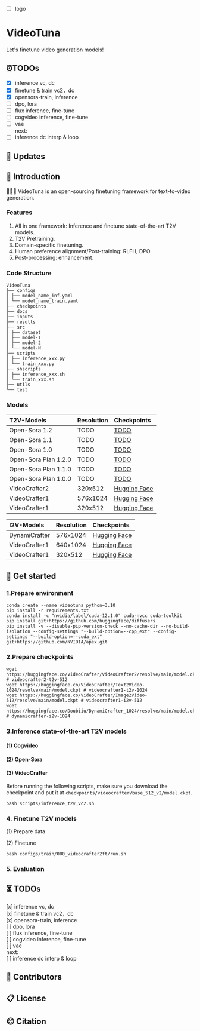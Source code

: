 - [ ] logo

# VideoTuna
Let's finetune video generation models!


## ⏰TODOs
- [x] inference vc, dc   
- [x] finetune & train vc2，dc   
- [x] opensora-train, inference  
- [ ] dpo, lora  
- [ ] flux inference, fine-tune  
- [ ] cogvideo inference, fine-tune  
- [ ] vae  
next:  
- [ ] inference dc interp & loop  

## 🔆 Updates



## 🔆 Introduction
🤗🤗🤗 VideoTuna is an open-sourcing finetuning framework for text-to-video generation.

### Features
1. All in one framework: Inference and finetune state-of-the-art T2V models.
2. T2V Pretraining.
1. Domain-specific finetuning.
1. Human preference alignment/Post-training: RLFH, DPO.
1. Post-processing: enhancement.

### Code Structure
```
VideoTuna
├── configs
│ ├── model_name_inf.yaml
│ └── model_name_train.yaml
├── checkpoints
├── docs
├── inputs
├── results
├── src
│ ├── dataset
│ ├── model-1
│ ├── model-2
│ └── model-N
├── scripts
│ ├── inference_xxx.py
│ └── train_xxx.py
├── shscripts
│ ├── inference_xxx.sh
│ └── train_xxx.sh
├── utils
└── test

```

### Models

|T2V-Models|Resolution|Checkpoints|
|:---------|:---------|:--------|
|Open-Sora 1.2|TODO|[TODO](https://huggingface.co/VideoCrafter/VideoCrafter2/blob/main/model.ckpt)
|Open-Sora 1.1|TODO|[TODO](https://huggingface.co/VideoCrafter/VideoCrafter2/blob/main/model.ckpt)
|Open-Sora 1.0|TODO|[TODO](https://huggingface.co/VideoCrafter/VideoCrafter2/blob/main/model.ckpt)
|Open-Sora Plan 1.2.0|TODO|[TODO](https://huggingface.co/VideoCrafter/VideoCrafter2/blob/main/model.ckpt)
|Open-Sora Plan 1.1.0|TODO|[TODO](https://huggingface.co/VideoCrafter/VideoCrafter2/blob/main/model.ckpt)
|Open-Sora Plan 1.0.0|TODO|[TODO](https://huggingface.co/VideoCrafter/VideoCrafter2/blob/main/model.ckpt)
|VideoCrafter2|320x512|[Hugging Face](https://huggingface.co/VideoCrafter/VideoCrafter2/blob/main/model.ckpt)
|VideoCrafter1|576x1024|[Hugging Face](https://huggingface.co/VideoCrafter/Text2Video-1024/blob/main/model.ckpt)
|VideoCrafter1|320x512|[Hugging Face](https://huggingface.co/VideoCrafter/Text2Video-512/blob/main/model.ckpt)

|I2V-Models|Resolution|Checkpoints|
|:---------|:---------|:--------|
|DynamiCrafter|576x1024|[Hugging Face](https://huggingface.co/Doubiiu/DynamiCrafter_1024/blob/main/model.ckpt)|
|VideoCrafter1|640x1024|[Hugging Face](https://huggingface.co/Doubiiu/DynamiCrafter_1024/blob/main/model.ckpt)|
|VideoCrafter1|320x512|[Hugging Face](https://huggingface.co/VideoCrafter/Image2Video-512/blob/main/model.ckpt)|xG



## 🔆 Get started

### 1.Prepare environment
```
conda create --name videotuna python=3.10 
pip install -r requirements.txt
conda install -c "nvidia/label/cuda-12.1.0" cuda-nvcc cuda-toolkit
pip install git+https://github.com/huggingface/diffusers
pip install -v --disable-pip-version-check --no-cache-dir --no-build-isolation --config-settings "--build-option=--cpp_ext" --config-settings "--build-option=--cuda_ext" git+https://github.com/NVIDIA/apex.git
```

### 2.Prepare checkpoints
```
wget https://huggingface.co/VideoCrafter/VideoCrafter2/resolve/main/model.ckpt   # videocrafter2-t2v-512
wget https://huggingface.co/VideoCrafter/Text2Video-1024/resolve/main/model.ckpt # videocrafter1-t2v-1024
wget https://huggingface.co/VideoCrafter/Image2Video-512/resolve/main/model.ckpt # videocrafter1-i2v-512
wget https://huggingface.co/Doubiiu/DynamiCrafter_1024/resolve/main/model.ckpt   # dynamicrafter-i2v-1024

```

### 3.Inference state-of-the-art T2V models
#### (1) Cogvideo
#### (2) Open-Sora

#### (3) VideoCrafter
Before running the following scripts, make sure you download the checkpoint and put it at `checkpoints/videocrafter/base_512_v2/model.ckpt`.
```
bash scripts/inference_t2v_vc2.sh
```


### 4. Finetune T2V models
(1) Prepare data


(2) Finetune  
```
bash configs/train/000_videocrafter2ft/run.sh
```

### 5. Evaluation


## ⏳ TODOs
[x] inference vc, dc   
[x] finetune & train vc2，dc   
[x] opensora-train, inference  
[ ] dpo, lora  
[ ] flux inference, fine-tune  
[ ] cogvideo inference, fine-tune  
[ ] vae  
next:  
[ ] inference dc interp & loop  

## 🍻 Contributors

## 📋 License

## 😊 Citation

